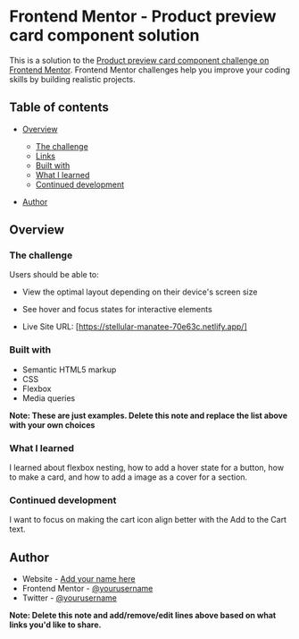 # Frontend Mentor - Product preview card component solution

This is a solution to the [Product preview card component challenge on Frontend Mentor](https://www.frontendmentor.io/challenges/product-preview-card-component-GO7UmttRfa). Frontend Mentor challenges help you improve your coding skills by building realistic projects. 

## Table of contents

- [Overview](#overview)
  - [The challenge](#the-challenge)
  - [Links](#links)
  - [Built with](#built-with)
  - [What I learned](#what-i-learned)
  - [Continued development](#continued-development)
  
- [Author](#author)



## Overview

### The challenge

Users should be able to:

- View the optimal layout depending on their device's screen size
- See hover and focus states for interactive elements


- Live Site URL: [https://stellular-manatee-70e63c.netlify.app/]


### Built with

- Semantic HTML5 markup
- CSS 
- Flexbox
- Media queries

**Note: These are just examples. Delete this note and replace the list above with your own choices**

### What I learned

I learned about flexbox nesting, how to add a hover state for a button, how to make a card, and how to add a image as a cover for a section.



### Continued development

I want to focus on making the cart icon align better with the Add to the Cart text.





## Author

- Website - [Add your name here](https://www.your-site.com)
- Frontend Mentor - [@yourusername](https://www.frontendmentor.io/profile/yourusername)
- Twitter - [@yourusername](https://www.twitter.com/yourusername)

**Note: Delete this note and add/remove/edit lines above based on what links you'd like to share.**
